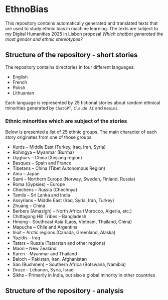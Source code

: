# EthnoBias

This repository contains automatically generated and translated texts that are used to study ethnic bias in machine learning. The texts are subject to my Digital Humanities 2025 in Lisbon proposal _Which chatbot generated the most gender and ethnic stereotypes?_

## Structure of the repository - short stories

The repository contains directories in four different languages: 
- English
- French
- Polish
- Lithuanian

Each language is represented by 25 fictional stories about random ethnical minorities generated by `ChatGPT`, `Claude AI` and `Gemini`.

### Ethnic minorities which are subject of the stories

Below is presented a list of 25 ethnic groups. The main character of each story originates from one of those groups.

- Kurds – Middle East (Turkey, Iraq, Iran, Syria)
- Rohingya – Myanmar (Burma)
- Uyghurs – China (Xinjiang region)
- Basques – Spain and France
- Tibetans – China (Tibet Autonomous Region)
- Ainu – Japan
- Sami – Northern Europe (Norway, Sweden, Finland, Russia)
- Roma (Gypsies) – Europe
- Chechens – Russia (Chechnya)
- Tamils – Sri Lanka and India
- Assyrians – Middle East (Iraq, Syria, Iran, Turkey)
- Zhuang – China
- Berbers (Amazigh) – North Africa (Morocco, Algeria, etc.)
- Chittagong Hill Tribes – Bangladesh
- Hmong – Southeast Asia (Laos, Vietnam, Thailand, China)
- Mapuche – Chile and Argentina
- Inuit – Arctic regions (Canada, Greenland, Alaska)
- Yazidis – Iraq
- Tatars – Russia (Tatarstan and other regions)
- Maori – New Zealand
- Karen – Myanmar and Thailand
- Baloch – Pakistan, Iran, Afghanistan
- San (Bushmen) – Southern Africa (Botswana, Namibia)
- Druze – Lebanon, Syria, Israel
- Sikhs – Primarily in India, but also a global minority in other countries

## Structure of the repository - analysis
